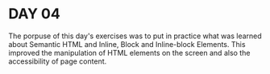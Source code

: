 # DAY 04

The porpuse of this day's exercises was to put in practice what was learned about Semantic HTML and Inline, Block and Inline-block Elements. This improved the manipulation of HTML elements on the screen and also the accessibility of page content.
